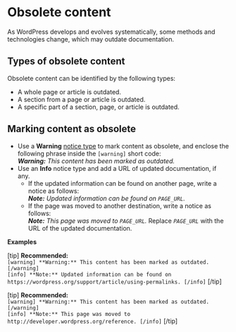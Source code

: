 # Obsolete content

As WordPress develops and evolves systematically, some methods and technologies change, which may outdate documentation.

## Types of obsolete content

Obsolete content can be identified by the following types:  
- A whole page or article is outdated.
- A section from a page or article is outdated.
- A specific part of a section, page, or article is outdated.

## Marking content as obsolete

- Use a **Warning** [notice type]() to mark content as obsolete, and enclose the following phrase inside the `[warning]` short code:  
  *__Warning:__ This content has been marked as outdated.*
- Use an **Info** notice type and add a URL of updated documentation, if any.
  - If the updated information can be found on another page, write a notice as follows:  
   *__Note:__ Updated information can be found on <code><var>PAGE_URL</code></var>.*
  - If the page was moved to another destination, write a notice as follows:  
   *__Note:__ This page was moved to <code><var>PAGE_URL</code></var>.* Replace <code><var>PAGE_URL</code></var> with the URL of the updated documentation.

**Examples**  

[tip] **Recommended:**  
`[warning] **Warning:** This content has been marked as outdated. [/warning]`  
`[info] **Note:** Updated information can be found on https://wordpress.org/support/article/using-permalinks. [/info]` [/tip]  

[tip] **Recommended:**  
`[warning] **Warning:** This content has been marked as outdated. [/warning]`  
`[info] **Note:** This page was moved to http://developer.wordpress.org/reference. [/info]` [/tip]  
